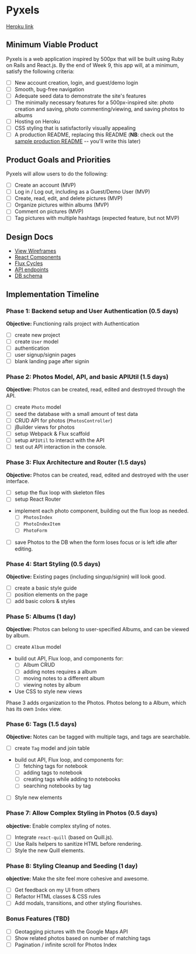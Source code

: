 # Pyxels

[Heroku link][heroku]

[heroku]: http://pyxels.herokuapp.com

## Minimum Viable Product

Pyxels is a web application inspired by 500px that will be built using Ruby on Rails and React.js.  By the end of Week 9, this app will, at a minimum, satisfy the following criteria:

- [ ] New account creation, login, and guest/demo login
- [ ] Smooth, bug-free navigation
- [ ] Adequate seed data to demonstrate the site's features
- [ ] The minimally necessary features for a 500px-inspired site: photo creation and saving, photo commenting/viewing, and saving photos to albums
- [ ] Hosting on Heroku
- [ ] CSS styling that is satisfactorily visually appealing
- [ ] A production README, replacing this README (**NB**: check out the [sample production README](https://github.com/appacademy/sample-project-proposal/blob/master/docs/production_readme.md) -- you'll write this later)

## Product Goals and Priorities

Pyxels will allow users to do the following:

<!-- This is a Markdown checklist. Use it to keep track of your
progress. Put an x between the brackets for a checkmark: [x] -->

- [ ] Create an account (MVP)
- [ ] Log in / Log out, including as a Guest/Demo User (MVP)
- [ ] Create, read, edit, and delete pictures (MVP)
- [ ] Organize pictures within albums (MVP)
- [ ] Comment on pictures (MVP)
- [ ] Tag pictures with multiple hashtags (expected feature, but not MVP)

## Design Docs
* [View Wireframes][views]
* [React Components][components]
* [Flux Cycles][flux-cycles]
* [API endpoints][api-endpoints]
* [DB schema][schema]

[views]: ./docs/views.md
[components]: ./docs/components.md
[flux-cycles]: ./docs/flux-cycles.md
[api-endpoints]: ./docs/api-endpoints.md
[schema]: ./docs/schema.md

## Implementation Timeline

### Phase 1: Backend setup and User Authentication (0.5 days)

**Objective:** Functioning rails project with Authentication

- [ ] create new project
- [ ] create `User` model
- [ ] authentication
- [ ] user signup/signin pages
- [ ] blank landing page after signin

### Phase 2: Photos Model, API, and basic APIUtil (1.5 days)

**Objective:** Photos can be created, read, edited and destroyed through
the API.

- [ ] create `Photo` model
- [ ] seed the database with a small amount of test data
- [ ] CRUD API for photos (`PhotosController`)
- [ ] jBuilder views for photos
- [ ] setup Webpack & Flux scaffold
- [ ] setup `APIUtil` to interact with the API
- [ ] test out API interaction in the console.

### Phase 3: Flux Architecture and Router (1.5 days)

**Objective:** Photos can be created, read, edited and destroyed with the
user interface.

- [ ] setup the flux loop with skeleton files
- [ ] setup React Router
- implement each photo component, building out the flux loop as needed.
  - [ ] `PhotosIndex`
  - [ ] `PhotoIndexItem`
  - [ ] `PhotoForm`
- [ ] save Photos to the DB when the form loses focus or is left idle
  after editing.

### Phase 4: Start Styling (0.5 days)

**Objective:** Existing pages (including singup/signin) will look good.

- [ ] create a basic style guide
- [ ] position elements on the page
- [ ] add basic colors & styles

### Phase 5: Albums (1 day)

**Objective:** Photos can belong to user-specified Albums, and can be viewed by album.

- [ ] create `Album` model
- build out API, Flux loop, and components for:
  - [ ] Album CRUD
  - [ ] adding notes requires a album
  - [ ] moving notes to a different album
  - [ ] viewing notes by album
- Use CSS to style new views

Phase 3 adds organization to the Photos. Photos belong to a Album,
which has its own `Index` view.

### Phase 6: Tags (1.5 days)

**Objective:** Notes can be tagged with multiple tags, and tags are searchable.

- [ ] create `Tag` model and join table
- build out API, Flux loop, and components for:
  - [ ] fetching tags for notebook
  - [ ] adding tags to notebook
  - [ ] creating tags while adding to notebooks
  - [ ] searching notebooks by tag
- [ ] Style new elements

### Phase 7: Allow Complex Styling in Photos (0.5 days)

**objective:** Enable complex styling of notes.

- [ ] Integrate `react-quill` (based on Quill.js).
- [ ] Use Rails helpers to sanitize HTML before rendering.
- [ ] Style the new Quill elements.

### Phase 8: Styling Cleanup and Seeding (1 day)

**objective:** Make the site feel more cohesive and awesome.

- [ ] Get feedback on my UI from others
- [ ] Refactor HTML classes & CSS rules
- [ ] Add modals, transitions, and other styling flourishes.

### Bonus Features (TBD)
- [ ] Geotagging pictures with the Google Maps API
- [ ] Show related photos based on number of matching tags
- [ ] Pagination / infinite scroll for Photos Index

[phase-one]: ./docs/phases/phase1.md
[phase-two]: ./docs/phases/phase2.md
[phase-three]: ./docs/phases/phase3.md
[phase-four]: ./docs/phases/phase4.md
[phase-five]: ./docs/phases/phase5.md
